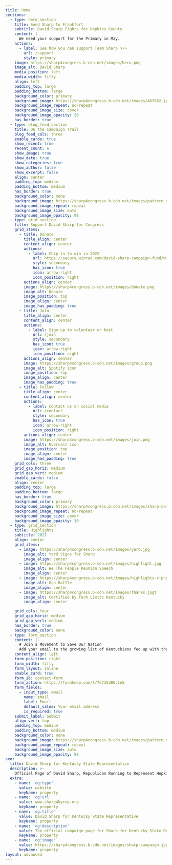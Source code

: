 ```yaml
---
title: Home
sections:
  - type: hero_section
    title: Send Sharp to Frankfort
    subtitle: David Sharp Fights for Hopkins County
    content: |
      We need your support for the Primary in May.
    actions:
      - label: See how you can support Team Sharp >>>
        url: /support
        style: primary
    image: https://sharp4congress.b-cdn.net/images/hero.png
    image_alt: David Sharp
    media_position: left
    media_width: fifty
    align: left
    padding_top: large
    padding_bottom: large
    background_color: primary
    background_image: https://sharp4congress.b-cdn.net/images/463962.jpg
    background_image_repeat: no-repeat
    background_image_size: cover
    background_image_opacity: 20
    has_border: true
  - type: blog_feed_section
    title: On the Campaign Trail
    blog_feed_cols: three
    enable_cards: true
    show_recent: true
    recent_count: 6
    show_image: true
    show_date: true
    show_categories: true
    show_author: false
    show_excerpt: false
    align: center
    padding_top: medium
    padding_bottom: medium
    has_border: true
    background_color: none
    background_image: https://sharp4congress.b-cdn.net/images/pattern.svg
    background_image_repeat: repeat
    background_image_size: auto
    background_image_opacity: 98
  - type: grid_section
    title: Support David Sharp for Congress
    grid_items:
      - title: Donate
        title_align: center
        content_align: center
        actions:
          - label: Chip in to win in 2022
            url: https://secure.winred.com/david-sharp-campaign-fund/win
            style: secondary
            has_icon: true
            icon: arrow-right
            icon_position: right
        actions_align: center
        image: https://sharp4congress.b-cdn.net/images/donate.png
        image_alt: Donate
        image_position: top
        image_align: center
        image_has_padding: true
      - title: Join
        title_align: center
        content_align: center
        actions:
          - label: Sign up to volunteer or host
            url: /join
            style: secondary
            has_icon: true
            icon: arrow-right
            icon_position: right
        actions_align: center
        image: https://sharp4congress.b-cdn.net/images/group.png
        image_alt: Spotify icon
        image_position: top
        image_align: center
        image_has_padding: true
      - title: Follow
        title_align: center
        content_align: center
        actions:
          - label: Contact us on social media
            url: /contact
            style: secondary
            has_icon: true
            icon: arrow-right
            icon_position: right
        actions_align: center
        image: https://sharp4congress.b-cdn.net/images/join.png
        image_alt: Overcast icon
        image_position: top
        image_align: center
        image_has_padding: true
    grid_cols: three
    grid_gap_horiz: medium
    grid_gap_vert: medium
    enable_cards: false
    align: center
    padding_top: large
    padding_bottom: large
    has_border: true
    background_color: primary
    background_image: https://sharp4congress.b-cdn.net/images/sharp-campaign.jpg
    background_image_repeat: no-repeat
    background_image_size: cover
    background_image_opacity: 10
  - type: grid_section
    title: Highlights
    subtitle: 2021
    align: center
    grid_items:
      - image: https://sharp4congress.b-cdn.net/images/yard.jpg
        image_alt: Yard Signs for Sharp
        image_align: center
      - image: https://sharp4congress.b-cdn.net/images/highlight.jpg
        image_alt: We The People Reunion Speech
        image_align: center
      - image: https://sharp4congress.b-cdn.net/images/highlights-4.png
        image_alt: Gun Raffle
        image_align: center
      - image: https://sharp4congress.b-cdn.net/images/thanks.jpgt
        image_alt: Certified by Term Limits Kentucky
        image_align: center

    grid_cols: four
    grid_gap_horiz: medium
    grid_gap_vert: medium
    has_border: true
    background_color: none
  - type: form_section
    content: |-
      # Join a Movement to Save Our Nation
      Add your email to the growing list of Kentuckians fed up with the status quo.
    content_align: left
    form_position: right
    form_width: fifty
    form_layout: inline
    enable_card: true
    form_id: contact-form
    form_action: https://formkeep.com/f/7d735d06c1e5
    form_fields:
      - input_type: email
        name: email
        label: Email
        default_value: Your email address
        is_required: true
    submit_label: Submit
    align_vert: top
    padding_top: medium
    padding_bottom: medium
    background_color: none
    background_image: https://sharp4congress.b-cdn.net/images/pattern.svg
    background_image_repeat: repeat
    background_image_size: auto
    background_image_opacity: 98
seo:
  title: David Sharp for Kentucky State Representative
  description: >-
    Official Page of David Sharp, Republican Running to Represent Hopkins County in Kentucky's House of Representatives.
  extra:
    - name: 'og:type'
      value: website
      keyName: property
    - name: 'og:url'
      value: www.sharp4kyrep.org
      keyName: property
    - name: 'og:title'
      value: David Sharp for Kentucky State Representative
      keyName: property
    - name: 'og:description'
      value: The official campaign page for Sharp for Kentucky State Representative.
      keyName: property
    - name: 'og:image'
      value: https://sharp4congress.b-cdn.net/images/sharp-campaign.jpg
      keyName: property
layout: advanced
---
```


